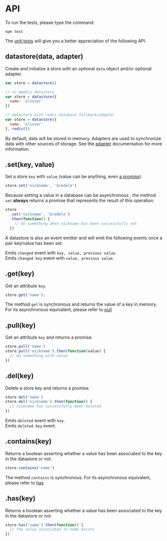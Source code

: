 # API

To run the tests, please type the command:

```shell
npm test
```

The [unit tests](/test) will give you a better appreciation of the following API.

## datastore(data, adapter)

  Create and initialize a store with an optional `data` object and/or optional adapter.

```js
var store = datastore()

// in memory datastore
var store = datastore({
  name: 'olivier'
})

// datastore with redis database fallback/adapter
var store = datastore({
  name: 'olivier'
}, redis())
```

By default, data will be stored in memory. Adapters are used to synchronize data with other sources of storage.
See the [adapter](/docs/adapter.md) documentation for more information.

## .set(key, value)

 Set a store `key` with `value` (value can be anything, even [a promise](/examples)).

```js
store.set('nickname', 'bredele')
```

Because setting a value in a database can be asynchronous , the method `set` **always** returns a promise that represents the result of this operation.

```js
store
  .set('nickname', 'bredele')
  .then(function() {
    // do something when nickname has been successfully set
  })
```

A datastore is also an event emitter and will emit the following events once a pair key/value has been set:

  Emits `changed` event with `key, value, previous value`.<br>
  Emits `changed key` event with `value, previous value`.


## .get(key)

 Get an attribute `key`.

```js
store.get('name');
```

The method `get` is synchronous and returns the value of a key in memory. For its asynchronous equivalent, please refer to [pull](#pull)

## .pull(key)

 Get an attribute `key` and returns a promise.

```js
store.pull('name')
store.pull('nickname').then(function(value) {
  // do something with value
})
```

## .del(key)

 Delete a store key and returns a promise.

```js
store.del('name')
store.del('nickname').then(function() {
  // nickname has successfully been deleted
})
```

  Emits `deleted` event with `key`.<br>
  Emits `deleted key` event.


## .contains(key)

 Returns a boolean asserting whether a value has been associated
 to the key in the datastore or not.

```js
store.contains('name')
```

The method `contains` is synchronous. For its asynchronous equivalent, please refer to [has](#has)


## .has(key)

 Returns a boolean asserting whether a value has been associated
 to the key in the datastore or not.

```js
store.has('name').then(function() {
  // the value associated to name exists
})
```
